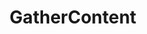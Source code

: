 ---
title: GatherContent
intro: Unify content creation, workflow, and collaboration.
link: https://gathercontent.com
category:
- Collaboration
- Content strategy
image: "/assets/images/gathercontent.png"
---